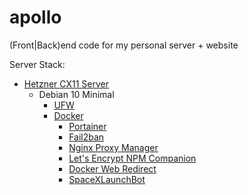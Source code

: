 # apollo

(Front|Back)end code for my personal server + website

Server Stack:

- [Hetzner CX11 Server](https://www.hetzner.com/cloud)
  - Debian 10 Minimal
    - [UFW](https://wiki.debian.org/Uncomplicated%20Firewall%20%28ufw%29)
    - [Docker](https://www.docker.com/)
      - [Portainer](https://www.portainer.io/)
      - [Fail2ban](https://github.com/crazy-max/docker-fail2ban)
      - [Nginx Proxy Manager](https://nginxproxymanager.jc21.com/)
      - [Let's Encrypt NPM Companion](https://github.com/JrCs/docker-letsencrypt-nginx-proxy-companion)
      - [Docker Web Redirect](https://hub.docker.com/r/morbz/docker-web-redirect)
      - [SpaceXLaunchBot](https://github.com/r-spacex/SpaceXLaunchBot)
